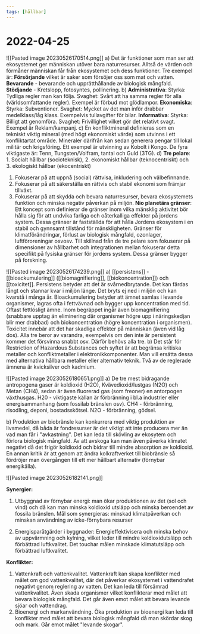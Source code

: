 ```yaml
---
tags: [hållbar]
---
```

# 2022-04-25

![[Pasted image 20230526170514.png]]
a) Det är funktioner som man ser att ekosystemet ger människan utöver bara naturresurser. Alltså de värden och förmåner människan får från ekosystemet och dess funktioner. Tre exempel är:
**Försörjande** vilket är saker som försöjer oss som mat och vatten. 
**Bevarande** - bevarande och upprätthållande av biologisk mångfald. 
**Stödjande** - Kretslopp, fotosyntes, pollinering.
b)
**Administrativa**: Styrka: Tydliga regler man kan följa. Svaghet: Svårt att ha samma regler för alla (världsomfattande regler). Exempel är förbud mot glödlampor. 
**Ekonomiska**: Styrka: Subventioner. Svaghet: Mycket av det man inför drabbar medelklass/låg klass. Exempelvis tullavgifter för bilar.
**Informativa**: Styrka: Billigt att genomföra. Svaghet: Frivillighet vilket gör det relativt svagt. Exempel är Reklam/kampanj.
c) En konfliktmineral definieras som en tekniskt viktig mineral (med högt ekonomiskt värde) som utvinns i ett konfliktartat område. Mineraler därifrån kan sedan generera pengar till lokal militär och krigsföring. Ett exempel är utvinning av Kobolt i Kongo. De fyra viktigaste är: Tenn, Tungsten/Volfram, tantal och Guld (3TG).
d) **Tre pelare**: 1. Socialt hållbar (socioteknisk), 2. ekonomiskt hållbar (teknocentriskt) och 3. ekologiskt hållbar (ekocentriskt)
1. Fokuserar på att uppnå (social) rättvisa, inkludering och välbefinnande. 
2. Fokuserar på att säkerställa en rättvis och stabil ekonomi som främjar tillväxt. 
3. Fokuserar på att skydda och bevara naturresurser, bevara ekosystemets funktion och minska negativ påverkan på miljön.
**Nio planetära gränser**:
Ett koncept som definierar de gränser inom vilka mänsklig aktivitet bör hålla sig för att undvika farliga och oåterkalliga effekter på jordens system. Dessa gränser är fastställda för att hålla Jordens ekosystem i en stabil och gynnsamt tillstånd för mänskligheten. Gränser för klimatförändringar, förlust av biologisk mångfald, ozonlager, luftföroreningar osvosv.
Till skillnad från de tre pelare som fokuserar på dimensioner av hållbarhet och integrationen mellan fokuserar detta specifikt på fysiska gränser för jordens system. Dessa gränser bygger på forskning.

![[Pasted image 20230526174239.png]]
a) [[persistens]] - [[bioackumulering]] ([[biomagnifiering]], [[biokoncentration]]) och [[toxicitet]].
Persistens betyder att det är svårnedbrytande. Det kan färdas långt och stannar kvar i miljön länge. Det bryts ej ned i miljön och kan kvarstå i många år. Bioackumulering betyder att ämnet samlas i levande organismer, lagras ofta i fettvävnad och bygger upp koncentration med tid. Oftast fettlösligt ämne. Inom begräppet ingår även biomagnifiering (snabbare upptag än eliminering där organismer högre upp i näringskedjan blir mer drabbad) och biokoncentration (högre koncentration i organismen). Toxicitet innebär att det har skadliga effekter på människan (även vid låg dos). Alla tre beror av varandra, exempelvis om den inte är persistent kommer det försvinna snabbt osv. Därför behövs alla tre.
b) Det står för Restriction of Hazardous Substances och syftet är att begränsa kritiska metaller och konfliktmetaller i elektronikkomponenter. Man vill ersätta dessa med alternativa hållbara metaller eller alternativ teknik. Två av de reglerade ämnena är kvicksilver och kadmium.

![[Pasted image 20230526180651.png]]
a) De tre mest bidragande antropogena gaser är koldioxid (H2O), Kvävedioxid/lustgas (N2O) och Metan (CH4), sedan är även fluorerad gas (som freoner) en antorpogen växthusgas. 
H20 - viktigaste källan är förbränning i bl.a industrier eller energisammanhang (som fossilab bränslen osv).
CH4 - förbränning, risodling, deponi, bostadsskötsel. 
N2O - förbränning, gödsel.

b) Produktion av biobränsle kan konkurrera med viktig produktion av livsmedel, då båda är fondresurser är det viktigt att inte producera mer än vad man får i "avkastning". Det kan leda till skövling av ekosytem och förlora biologisk mångfald. Av att avskoga kan man även påverka klimatet negativt då det frigör koldioxid och bidrar till mindre absorption av koldioxid.
En annan kritik är att genom att ändra kolkraftverket till biobränsle så fördröjer man övergången till ett mer hållbart alternativ (förnybar energikälla).

![[Pasted image 20230526182141.png]]

**Synergier:**
1. Utbyggnad av förnybar energi: man ökar produktionen av det (sol och vind) och då kan man minska koldioxid utsläpp och minska beroendet av fossila bränslen. Mål som synergieras: minskad klimatpåverkan och minskan användning av icke-förnybara resurser

2. Energisparåtgärder i byggnader: Energieffektivisera och minska behov av uppvärmning och kylning, vilket leder till mindre koldioxidutsläpp och förbättrad luftkvalitet. Det touchar målen minskade klimatutsläpp och förbättrad luftkvalitet. 

**Konflikter:**
1. Vattenkraft och vattenkvalitet. Vattenkraft kan skapa konflikter med målet om god vattenkvalitet, där det påverkar ekosystemet i vattendrafet negativt genom reglering av vatten. Det kan leda till försämrad vattenkvalitet. Även skada organismer vilket konflikterar med målet att bevara biologisk mångfald. Det går även emot målet att bevara levande sjöar och vattendrag.
2. Bioenergi och markanvändning. Öka produktion av bioenergi kan leda till konflikter med målet att bevara biologisk mångfald då man skördar skog och mark. Går emot målet "levande skogar".